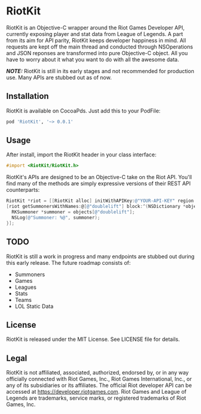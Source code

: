 RiotKit
=======

RiotKit is an Objective-C wrapper around the Riot Games Developer API, currently exposing player and stat data from League of Legends. A part from its aim for API parity, RiotKit keeps developer happiness in mind. All requests are kept off the main thread and conducted through NSOperations and JSON reponses are transformed into pure Objective-C object. All you have to worry about it what you want to do with all the awesome data.

***NOTE:*** RiotKit is still in its early stages and not recommended for production use. Many APIs are stubbed out as of now.

## Installation

RiotKit is available on CocoaPds. Just add this to your PodFile:

```ruby
pod 'RiotKit', '~> 0.0.1'
```

## Usage

After install, import the RiotKit header in your class interface:

```objective-c
#import <RiotKit/RiotKit.h>
```

RiotKit's APIs are designed to be an Objective-C take on the Riot API. You'll find many of the methods are simply expressive versions of their REST API counterparts:

```objective-c
RiotKit *riot = [[RiotKit alloc] initWithAPIKey:@"YOUR-API-KEY" region:RKRegionNorthAmerica];
[riot getSummonersWithNames:@[@"doublelift"] block:^(NSDictionary *objects, NSError *error) {
  RKSummoner *summoner = objects[@"doublelift"];
  NSLog(@"Summoner: %@", summoner);
}];
```

## TODO

RiotKit is still a work in progress and many endpoints are stubbed out during this early release. The future roadmap consists of:

- Summoners
- Games
- Leagues
- Stats
- Teams
- LOL Static Data

## License

RiotKit is released under the MIT License. See LICENSE file for details.

## Legal

RiotKit is not affiliated, associated, authorized, endorsed by, or in any way officially connected with Riot Games, Inc., Riot Games International, Inc., or any of its subsidiaries or its affiliates. The official Riot developer API can be accessed at https://developer.riotgames.com. Riot Games and League of Legends are trademarks, service marks, or registered trademarks of Riot Games, Inc.

